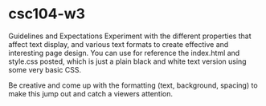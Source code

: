 # csc104-w3
Guidelines and Expectations
Experiment with the different properties that affect text display, and various text formats to create effective and interesting page design. You can use for reference the index.html and style.css posted, which is just a plain black and white text version using some very basic CSS.

Be creative and come up with the formatting (text, background, spacing) to make this jump out and catch a viewers attention.

